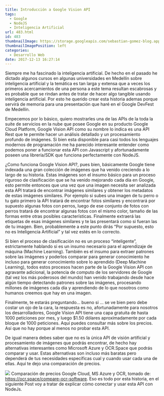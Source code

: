 ```yaml
---
title: Introducción a Google Vision API
tags:
  - Google
  - NodeJS
  - Inteligencia Artificial
url: 483.html
id: 483
thumbnailImage: https://storage.googleapis.com/sebastian-gomez-blog.appspot.com/uploads/2017/12/cloud-vision.jpg
thumbnailImagePosition: left
categories:
  - Desarrollo Web
date: 2017-12-13 16:27:14
---
```


Siempre me ha fascinado la inteligencia artificial. De hecho en el pasado he dictado algunos cursos en algunas universidades en Medellín sobre inteligencia artificial y la temática es tan larga y extensa que a veces los primeros acercamientos de una persona a este tema resultan escabrosas y es probable que se rindan antes de tratar de hacer algo tangible usando inteligencia artificial. Por esto he querido crear esta historia ademas porque servirá de memoria para una presentación que haré en el Google DevFest de Medellín.

<!-- more -->

Empecemos por lo básico, quiero mostrarles una de las APIs de la toda la suite de servicios en la nube que posee Google en su producto Google Cloud Platform, Google Vision API como su nombre lo indica es una API Rest que te permite hacer un análisis detallado y un procesamiento profundo de imágenes. Si bien esta disponible para casi todos los lenguajes modernos de programación me ha parecido interesante entender como podemos poner a funcionar esta API con Javascript y afortunadamente poseen una librería/SDK que funciona perfectamente con NodeJS.

¿Como funciona Google Vision API?, pues bien, básicamente Google tiene indexada una gran colección de imágenes que ha venido creciendo a lo largo de su historia. Estas imágenes son el insumo básico para un proceso riguroso de clasificación que se ha venido mejorando cada día en Google, esto permite entonces que una vez que una imagen necesita ser analizada esta API tratará de encontrar imágenes similares y obtener los metadatos de estas imágenes similares. Por ejemplo si subes una imagen de tu perro o tu gato primero la API tratará de encontrar fotos similares y encontrará por supuesto algunas fotos con perros, luego de ese conjunto de fotos con perros tratará de encontrar algunas fotos con el mismo color, tamaño de las formas entre otras posibles características. Finalmente extraerá las etiquetas de esas imágenes similares y te las presentará como si fueran las de tu imagen. Bien, probablemente a este punto dirás “Por supuesto, esto no es Inteligencia Artificial” y tal vez estés en lo correcto.

Si bien el proceso de clasificación no es un proceso “inteligente”, estrictamente hablando si es un insumo necesario para el aprendizaje de máquina (Machine Learning). También es el insumo para extraer patrones sobre las imágenes y poderlos comparar para generar conocimiento he incluso para generar conocimiento sobre lo aprendido (Deep Machine Learning), todos estos procesos hacen parte de la Google Vision API con agravante adicional, la potencia de computo de los servidores de Google (tal vez los más poderosos del mundo) han venido trabajando desde hace algún tiempo detectando patrones sobre las imágenes, procesando millones de imágenes cada día y aprendiendo de lo que nosotros como humanos creemos que hay en una imagen.

Finalmente, te estarás preguntando… bueno si … se ve bien pero debe costar un ojo de la cara, la respuesta es no, afortunadamente para nosotros los desarrolladores, Google Vision API tiene una capa gratuita de hasta 1000 peticiones por mes, y luego $1.50 dólares aproximadamente por cada bloque de 1000 peticiones. Aquí puedes consultar más sobre los precios. Así que no hay porque al menos no probar esta API.

De igual manera debes saber que no es la única API de visión artificial y procesamiento de imágenes que podrás encontrar, de hecho hay alternativas interesantes como Microsoft Azure y OCR.Space que podrás comparar y usar. Estas alternativas son incluso más baratas pero dependerá de tus necesidades específicas cual y cuando usar cada una de ellas. Aquí te dejo una comparación de precios.

![](https://cdn-images-1.medium.com/max/1600/1*oVPEOdCfb3Dq6d4FXHrPCw.png) Comparación de precios Google Cloud, MS Azure y OCR, tomado de: https://ocr.space/compare-ocr-software. Eso es todo por esta historia, en el siguiente Post voy a tratar de explicar cómo conectar y usar esta API con NodeJs.